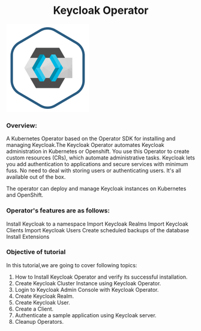 <h1 align="center">Keycloak Operator</h1> 

![Logo](_images/keycloak-logo.png)



### Overview:

A Kubernetes Operator based on the Operator SDK for installing and managing Keycloak.The Keycloak Operator automates Keycloak administration in Kubernetes or Openshift. You use this Operator to create custom resources (CRs), which automate administrative tasks. 
Keycloak lets you add authentication to applications and secure services with minimum fuss. No need to deal with storing users or authenticating users. It's all available out of the box.

The operator can deploy and manage Keycloak instances on Kubernetes and OpenShift. 

### Operator's features are as follows:

Install Keycloak to a namespace
Import Keycloak Realms
Import Keycloak Clients
Import Keycloak Users
Create scheduled backups of the database
Install Extensions


### Objective of tutorial

In this tutorial,we are going to cover following topics:

1. How to Install Keycloak Operator and verify its successful installation.
2. Create Keycloak Cluster Instance using Keycloak Operator.
3. Login to Keycloak Admin Console with Keycloak Operator.
4. Create Keycloak Realm. 
5. Create Keycloak User.
6. Create a Client. 
7. Authenticate a sample application using Keycloak server.
8. Cleanup Operators.
  
